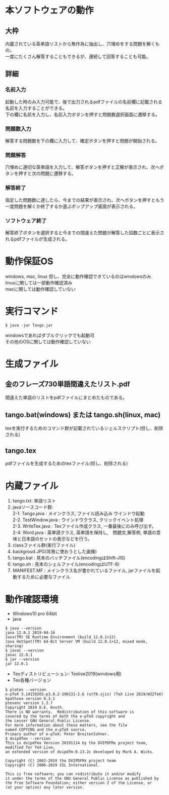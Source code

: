 # 本ソフトウェアの動作
## 大枠
内蔵されている英単語リストから無作為に抽出し、穴埋めをする問題を解くもの。  
一度にたくさん解答することもできるが、連続して回答することも可能。 
## 詳細
### 名前入力
起動した時のみ入力可能で、後で出力されるpdfファイルの名前欄に記載される名前を入力することができる。  
下の欄に名前を入力し、名前入力ボタンを押すと問題数選択画面に遷移する。
### 問題数入力 
解答する問題数を下の欄に入力して、確定ボタンを押すと問題が開始される。
### 問題解答
穴埋めに適切な英単語を入力して、解答ボタンを押すと正解が表示され、次へボタンを押すと次の問題に遷移する。
### 解答終了
指定した問題数に達したら、今までの結果が表示され、次へボタンを押すともう一度問題を解くか終了するか選ぶポップアップ画面が表示される。
### ソフトウェア終了
解答終了ボタンを選択すると今までの間違えた問題が解答した回数ごとに表示されるpdfファイルが生成される。

# 動作保証OS
windows, mac, linux
但し、完全に動作確認できているのはwindowsのみ  
linuxに関しては一部動作確認済み  
macに関しては動作確認していない

# 実行コマンド
```
$ java -jar Tango.jar
```
windowsであればダブルクリックでも起動可  
その他のOSに関しては動作確認していない

# 生成ファイル
## 金のフレーズ730単語間違えたリスト.pdf
間違えた単語のリストをpdfファイルにまとめたものである。
## tango.bat(windows) または tango.sh(linux, mac)
texを実行するためのコマンド群が記載されているシェルスクリプト(但し、削除される)
## tango.tex
pdfファイルを生成するためのtexファイル(但し、削除される)

# 内蔵ファイル
1. tango.txt: 単語リスト  
2. javaソースコード群:  
    2-1. Tango.java : メインクラス, ファイル読み込み ウインドウ起動  
    2-2. TestWindow.java : ウインドウクラス, クリックイベント処理  
    2-3. WriteTex.java : Texファイル作成クラス, 一番最後にのみ呼び出す。  
    2-4. Word.java : 英単語クラス, 英単語を保持し,　問題文,解答例, 単語の意味と日本語のセットの表示などを行う。
3. classファイル群(実行ファイル)
4. backgroud.JPG(背景に使おうとした画像)  
5. tango.bat : 見本のバッチファイル(encodingはShift-JIS)  
6. tango.sh : 見本のシェルファイル(encodingはUTF-8)
7. MANIFEST.MF : メインクラス名が書かれているファイル, jarファイルを起動するために必要なファイル

# 動作確認環境
- Windows10 pro 64bit    
- java
```
$ java --version
java 12.0.1 2019-04-16
Java(TM) SE Runtime Environment (build 12.0.1+12)
Java HotSpot(TM) 64-Bit Server VM (build 12.0.1+12, mixed mode, sharing)
$ javac --version
javac 12.0.1
$ jar --version
jar 12.0.1
```
- Texディストリビューション: Texlive2019(windows用)
- Tex各種バージョン

```
$ platex --version
e-pTeX 3.14159265-p3.8.2-190131-2.6 (utf8.sjis) (TeX Live 2019/W32TeX)
kpathsea version 6.3.1
ptexenc version 1.3.7
Copyright 2019 D.E. Knuth.
There is NO warranty.  Redistribution of this software is
covered by the terms of both the e-pTeX copyright and
the Lesser GNU General Public License.
For more information about these matters, see the file
named COPYING and the e-pTeX source.
Primary author of e-pTeX: Peter Breitenlohner.
$ dvipdfmx --version
This is dvipdfmx Version 20191114 by the DVIPDFMx project team,
modified for TeX Live,
an extended version of dvipdfm-0.13.2c developed by Mark A. Wicks.

Copyright (C) 2002-2019 the DVIPDFMx project team
Copyright (C) 2006-2019 SIL International.

This is free software; you can redistribute it and/or modify
it under the terms of the GNU General Public License as published by
the Free Software Foundation; either version 2 of the License, or
(at your option) any later version.
```